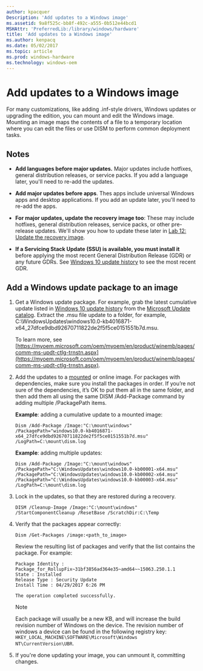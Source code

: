 ```yaml
---
author: kpacquer
Description: 'Add updates to a Windows image'
ms.assetid: 9a8f525c-bb8f-492c-a555-0b512e44bcd1
MSHAttr: 'PreferredLib:/library/windows/hardware'
title: 'Add updates to a Windows image'
ms.author: kenpacq
ms.date: 05/02/2017
ms.topic: article
ms.prod: windows-hardware
ms.technology: windows-oem
---
```


# Add updates to a Windows image

For many customizations, like adding .inf-style drivers, Windows updates or upgrading the edition, you can mount and edit the Windows image. Mounting an image maps the contents of a file to a temporary location where you can edit the files or use DISM to perform common deployment tasks.

## Notes

-  **Add languages before major updates.** Major updates include hotfixes, general distribution releases, or service packs. If you add a language later, you'll need to re-add the updates.

-  **Add major updates before apps**. Thes apps include universal Windows apps and desktop applications. If you add an update later, you'll need to re-add the apps.

-  **For major updates, update the recovery image too**: These may include hotfixes, general distribution releases, service packs, or other pre-release updates. We'll show you how to update these later in [Lab 12: Update the recovery image](update-the-recovery-image.md).

-  **If a Servicing Stack Update (SSU) is available, you must install it** before applying the most recent General Distribution Release (GDR) or any future GDRs. See [Windows 10 update history](https://support.microsoft.com/en-us/help/4018124/windows-10-update-history) to see the most recent GDR.


## Add a Windows update package to an image

1.  Get a Windows update package. For example, grab the latest cumulative update listed in [Windows 10 update history](https://support.microsoft.com/en-us/help/12387/windows-10-update-history) from the [Microsoft Update catalog](http://www.catalog.update.microsoft.com). Extract the .msu file update to a folder, for example, C:\\WindowsUpdates\\windows10.0-kb4016871-x64_27dfce9dbd92670711822de2f5f5ce0151551b7d.msu.

    To learn more, see [https://myoem.microsoft.com/oem/myoem/en/product/winemb/pages/comm-ms-updt-ctlg-trnstn.aspx](https://myoem.microsoft.com/oem/myoem/en/product/winemb/pages/comm-ms-updt-ctlg-trnstn.aspx).    

2.  Add the updates to a [mounted](mount-and-modify-a-windows-image-using-dism.md) or online image. For packages with dependencies, make sure you install the packages in order. If you’re not sure of the dependencies, it’s OK to put them all in the same folder, and then add them all using the same DISM /Add-Package command by adding multiple /PackagePath items.

    **Example**: adding a cumulative update to a mounted image:

    ```
    Dism /Add-Package /Image:"C:\mount\windows" /PackagePath="windows10.0-kb4016871-x64_27dfce9dbd92670711822de2f5f5ce0151551b7d.msu"  /LogPath=C:\mount\dism.log
    ```

    **Example**: adding multiple updates:

    ```
    Dism /Add-Package /Image:"C:\mount\windows" /PackagePath="C:\WindowsUpdates\windows10.0-kb00001-x64.msu" /PackagePath="C:\WindowsUpdates\windows10.0-kb00002-x64.msu" /PackagePath="C:\WindowsUpdates\windows10.0-kb00003-x64.msu" /LogPath=C:\mount\dism.log
    ```

3.  Lock in the updates, so that they are restored during a recovery. 

    ```
    DISM /Cleanup-Image /Image:"C:\mount\windows" /StartComponentCleanup /ResetBase /ScratchDir:C:\Temp
    ```

4.  Verify that the packages appear correctly:

    ```
    Dism /Get-Packages /image:<path_to_image>
    ```

    Review the resulting list of packages and verify that the list contains the package. For example:

    ```
    Package Identity : Package_for_RollupFix~31bf3856ad364e35~amd64~~15063.250.1.1
    State : Installed
    Release Type : Security Update
    Install Time : 04/29/2017 6:26 PM

    The operation completed successfully.
    ```    

    > [!Note]
    > Each package will usually be a new KB, and will increase the build revision number of Windows on the device. The revision number of windows a device can be found in the following registry key: `HKEY_LOCAL_MACHINE\SOFTWARE\Microsoft\Windows NT\CurrentVersion\UBR`.

5. If you're done updating your image, you can unmount it, committing changes.

	




